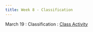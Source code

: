 ```yaml
---
title: Week 8 - Classification
---
```


March 19
: Classification
  : [Class Activity](https://sta175.github.io/class_activities/STA175_Activity8_Spring25.html)